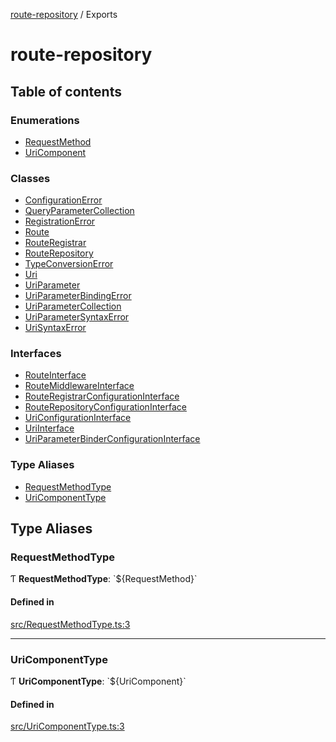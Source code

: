 [route-repository](README.md) / Exports

# route-repository

## Table of contents

### Enumerations

- [RequestMethod](enums/RequestMethod.md)
- [UriComponent](enums/UriComponent.md)

### Classes

- [ConfigurationError](classes/ConfigurationError.md)
- [QueryParameterCollection](classes/QueryParameterCollection.md)
- [RegistrationError](classes/RegistrationError.md)
- [Route](classes/Route.md)
- [RouteRegistrar](classes/RouteRegistrar.md)
- [RouteRepository](classes/RouteRepository.md)
- [TypeConversionError](classes/TypeConversionError.md)
- [Uri](classes/Uri.md)
- [UriParameter](classes/UriParameter.md)
- [UriParameterBindingError](classes/UriParameterBindingError.md)
- [UriParameterCollection](classes/UriParameterCollection.md)
- [UriParameterSyntaxError](classes/UriParameterSyntaxError.md)
- [UriSyntaxError](classes/UriSyntaxError.md)

### Interfaces

- [RouteInterface](interfaces/RouteInterface.md)
- [RouteMiddlewareInterface](interfaces/RouteMiddlewareInterface.md)
- [RouteRegistrarConfigurationInterface](interfaces/RouteRegistrarConfigurationInterface.md)
- [RouteRepositoryConfigurationInterface](interfaces/RouteRepositoryConfigurationInterface.md)
- [UriConfigurationInterface](interfaces/UriConfigurationInterface.md)
- [UriInterface](interfaces/UriInterface.md)
- [UriParameterBinderConfigurationInterface](interfaces/UriParameterBinderConfigurationInterface.md)

### Type Aliases

- [RequestMethodType](modules.md#requestmethodtype)
- [UriComponentType](modules.md#uricomponenttype)

## Type Aliases

### RequestMethodType

Ƭ **RequestMethodType**: \`$\{RequestMethod}\`

#### Defined in

[src/RequestMethodType.ts:3](https://github.com/nonetallt/front-to-back-router/blob/c711a78/src/RequestMethodType.ts#L3)

___

### UriComponentType

Ƭ **UriComponentType**: \`$\{UriComponent}\`

#### Defined in

[src/UriComponentType.ts:3](https://github.com/nonetallt/front-to-back-router/blob/c711a78/src/UriComponentType.ts#L3)
